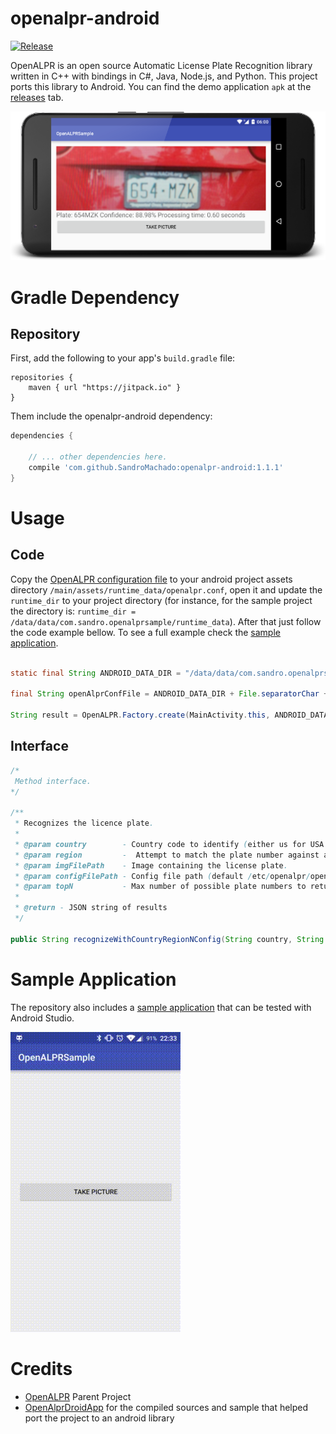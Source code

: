 # openalpr-android 
[![Release](https://jitpack.io/v/SandroMachado/openalpr-android.svg)](https://jitpack.io/#SandroMachado/openalpr-android)

OpenALPR is an open source Automatic License Plate Recognition library written in C++ with bindings in C#, Java, Node.js, and Python. This project ports this library to Android. You can find the demo application `apk` at the [releases](https://github.com/SandroMachado/openalpr-android/releases) tab.

![Screenshot](images/screenshot.png "Main Activity Sample application")

# Gradle Dependency

## Repository

First, add the following to your app's `build.gradle` file:

```Gradle
repositories {
    maven { url "https://jitpack.io" }
}
```

Them include the openalpr-android dependency:

```gradle
dependencies {

    // ... other dependencies here.    	
    compile 'com.github.SandroMachado:openalpr-android:1.1.1'
}
```

# Usage

## Code

Copy the [OpenALPR configuration file](./openalpr.conf) to your android project assets directory `/main/assets/runtime_data/openalpr.conf`, open it and update the `runtime_dir` to your project directory (for instance, for the sample project the directory is: `runtime_dir = /data/data/com.sandro.openalprsample/runtime_data`). After that just follow the code example bellow. To see a full example check the [sample application](./Sample/OpenALPRSample/app/src/main/java/com/sandro/openalprsample/MainActivity.java).

```Java

static final String ANDROID_DATA_DIR = "/data/data/com.sandro.openalprsample";

final String openAlprConfFile = ANDROID_DATA_DIR + File.separatorChar + "runtime_data" + File.separatorChar + "openalpr.conf";

String result = OpenALPR.Factory.create(MainActivity.this, ANDROID_DATA_DIR).recognizeWithCountryRegionNConfig("us", "", image.getAbsolutePath(), openAlprConfFile, 10);
```

## Interface

```Java
/*
 Method interface.
*/

/**
 * Recognizes the licence plate.
 *
 * @param country        - Country code to identify (either us for USA or eu for Europe). Default=us.
 * @param region         -  Attempt to match the plate number against a region template (e.g., md for Maryland, ca for California).
 * @param imgFilePath    - Image containing the license plate.
 * @param configFilePath - Config file path (default /etc/openalpr/openalpr.conf)
 * @param topN           - Max number of possible plate numbers to return(default 10)
 *
 * @return - JSON string of results
 */

public String recognizeWithCountryRegionNConfig(String country, String region, String configFilePath, String imgFilePath, int topN);

```
# Sample Application

The repository also includes a [sample application](./Sample/OpenALPRSample) that can be tested with Android Studio.

![Screencast](images/screencast.gif "Main Activity Sample application screencast")

# Credits

 - [OpenALPR](https://github.com/openalpr/openalpr) Parent Project
 - [OpenAlprDroidApp](https://github.com/sujaybhowmick/OpenAlprDroidApp) for the compiled sources and sample that helped port the project to an android library
